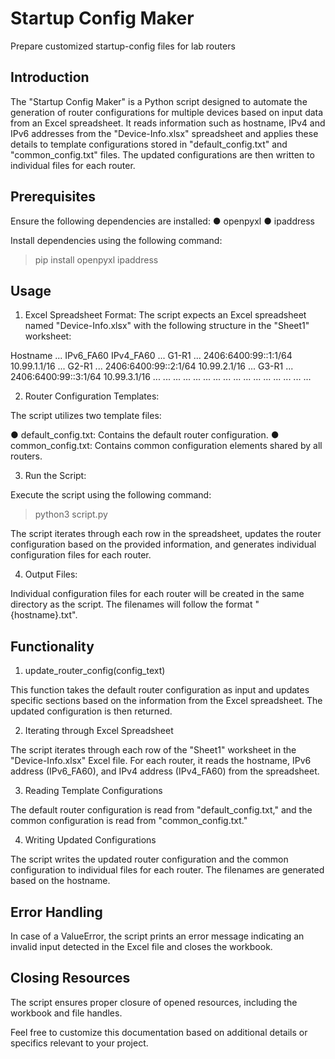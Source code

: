 Startup Config Maker
====================
Prepare customized startup-config files for lab routers

Introduction
------------
The "Startup Config Maker" is a Python script designed to automate the generation of router configurations for multiple devices based on input data from an Excel spreadsheet. It reads information such as hostname, IPv4 and IPv6 addresses from the "Device-Info.xlsx" spreadsheet and applies these details to template configurations stored in "default_config.txt" and "common_config.txt" files. The updated configurations are then written to individual files for each router.

Prerequisites
-------------
Ensure the following dependencies are installed:
● openpyxl
● ipaddress

Install dependencies using the following command:
> pip install openpyxl ipaddress

Usage
-----
1. Excel Spreadsheet Format:
The script expects an Excel spreadsheet named "Device-Info.xlsx" with the following structure in the "Sheet1" worksheet:

Hostname    ...	    IPv6_FA60		        IPv4_FA60	    ...
G1-R1       ...	    2406:6400:99::1:1/64	10.99.1.1/16	...
G2-R1       ...	    2406:6400:99::2:1/64	10.99.2.1/16	...
G3-R1       ...	    2406:6400:99::3:1/64	10.99.3.1/16	...
...         ...	    ...			            ...		        ...
...         ...	    ...			            ...		        ...
...         ...	    ...			            ...		        ...

2. Router Configuration Templates:

The script utilizes two template files:

● default_config.txt: Contains the default router configuration.
● common_config.txt: Contains common configuration elements shared by all routers.

3. Run the Script:

Execute the script using the following command:
> python3 script.py

The script iterates through each row in the spreadsheet, updates the router configuration based on the provided information, and generates individual configuration files for each router.

4. Output Files:

Individual configuration files for each router will be created in the same directory as the script. The filenames will follow the format "{hostname}.txt".

Functionality
-------------
1. update_router_config(config_text)

This function takes the default router configuration as input and updates specific sections based on the information from the Excel spreadsheet. The updated configuration is then returned.

2. Iterating through Excel Spreadsheet

The script iterates through each row of the "Sheet1" worksheet in the "Device-Info.xlsx" Excel file. For each router, it reads the hostname, IPv6 address (IPv6_FA60), and IPv4 address (IPv4_FA60) from the spreadsheet.

3. Reading Template Configurations

The default router configuration is read from "default_config.txt," and the common configuration is read from "common_config.txt."

4. Writing Updated Configurations

The script writes the updated router configuration and the common configuration to individual files for each router. The filenames are generated based on the hostname.

Error Handling
--------------
In case of a ValueError, the script prints an error message indicating an invalid input detected in the Excel file and closes the workbook.

Closing Resources
-----------------
The script ensures proper closure of opened resources, including the workbook and file handles.


Feel free to customize this documentation based on additional details or specifics relevant to your project.